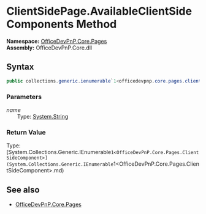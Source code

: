 # ClientSidePage.AvailableClientSideComponents Method  
**Namespace:** [OfficeDevPnP.Core.Pages](OfficeDevPnP.Core.Pages.md)  
**Assembly:** OfficeDevPnP.Core.dll  
## Syntax
```C#
public collections.generic.ienumerable`1<officedevpnp.core.pages.clientsidecomponent> AvailableClientSideComponents(String name)
```
### Parameters
*name*  
&emsp;&emsp;Type: [System.String](System.String.md) 
&emsp;&emsp;  
  
### Return Value
Type: [System.Collections.Generic.IEnumerable`1<OfficeDevPnP.Core.Pages.ClientSideComponent>](System.Collections.Generic.IEnumerable`1<OfficeDevPnP.Core.Pages.ClientSideComponent>.md)  

## See also
- [OfficeDevPnP.Core.Pages](OfficeDevPnP.Core.Pages.md)
